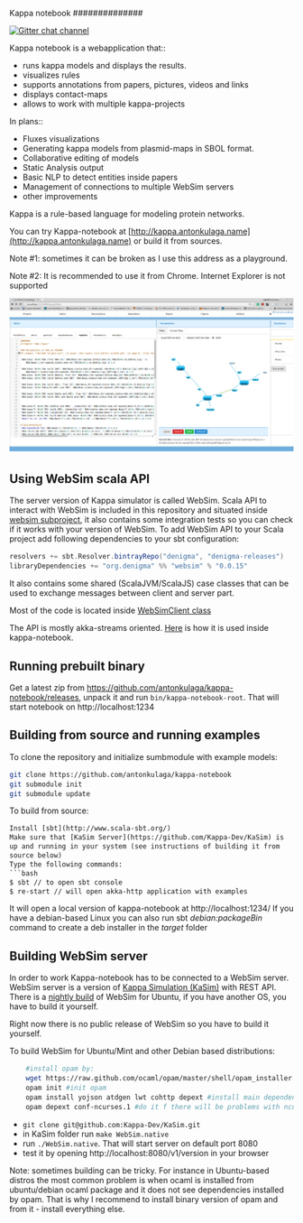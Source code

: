 Kappa notebook
##############

[![Gitter chat channel](https://badges.gitter.im/Join%20Chat.svg)](https://gitter.im/denigma/denigma-libs?utm_source=badge&utm_medium=badge&utm_campaign=pr-badge)

Kappa notebook is a webapplication that::
* runs kappa models and displays the results.
* visualizes rules
* supports annotations from papers, pictures, videos and links
* displays contact-maps
* allows to work with multiple kappa-projects
 
In plans::
* Fluxes visualizations
* Generating kappa models from plasmid-maps in SBOL format.
* Collaborative editing of models
* Static Analysis output
* Basic NLP to detect entities inside papers
* Management of connections to multiple WebSim servers
* other improvements

Kappa is a rule-based language for modeling protein networks.

You can try Kappa-notebook at [http://kappa.antonkulaga.name](http://kappa.antonkulaga.name) or build it from sources. 

Note #1: sometimes it can be broken as I use this address as a playground.

Note #2: It is recommended to use it from Chrome. Internet Explorer is not supported

![Screenshot](/screenshot.jpg?raw=true "Kappa-notebook screenshot")


Using WebSim scala API
----------------------

The server version of Kappa simulator is called WebSim. Scala API to interact with WebSim is included in this repository
and situated inside [websim subproject](/websim), it also contains some integration tests so you can check if it works with your version of WebSim.
To add WebSim API to your Scala project add following dependencies to your sbt configuration:
```sbt
resolvers += sbt.Resolver.bintrayRepo("denigma", "denigma-releases")
libraryDependencies += "org.denigma" %% "websim" % "0.0.15"
```
It also contains some shared (ScalaJVM/ScalaJS) case classes that can be used to exchange messages between client and server part.

Most of the code is located inside [WebSimClient class](/websim/jvm/src/main/scala/org/denigma/kappa/notebook/services/WebSimClient.scala)

The API is mostly akka-streams oriented. [Here](/app/jvm/src/main/scala/org/denigma/kappa/notebook/communication/KappaServerActor.scala) is how it is used inside kappa-notebook.

Running prebuilt binary
-----------------------

Get a latest zip from https://github.com/antonkulaga/kappa-notebook/releases, unpack it and run `bin/kappa-notebook-root`.
That will start notebook on http://localhost:1234

Building from source and running examples
-----------------------------------------

To clone the repository and initialize sumbmodule with example models:
```bash
git clone https://github.com/antonkulaga/kappa-notebook
git submodule init
git submodule update
```
To build from source:
```
Install [sbt](http://www.scala-sbt.org/)
Make sure that [KaSim Server](https://github.com/Kappa-Dev/KaSim) is up and running in your system (see instructions of building it from source below)
Type the following commands:
```bash
$ sbt // to open sbt console
$ re-start // will open akka-http application with examples
```
It will open a local version of kappa-notebook at http://localhost:1234/ 
If you have a debian-based Linux you can also run sbt _debian:packageBin_ command to create a deb installer in the _target_ folder


Building WebSim server
----------------------

In order to work Kappa-notebook has to be connected to a WebSim server. 
WebSim server is a version of [Kappa Simulation (KaSim)](https://github.com/Kappa-Dev/KaSim) with REST API.
There is a [nightly build](http://www.kappalanguage.org/nightly-builds/WebSim_master_x86_64_ubuntu16.04) of WebSim for Ubuntu,
if you have another OS, you have to build it yourself.

Right now there is no public release of WebSim so you have to build it yourself.

To build WebSim for Ubuntu/Mint and other Debian based distributions:

```bash
    #install opam by:
    wget https://raw.github.com/ocaml/opam/master/shell/opam_installer.sh -O - | sh -s /usr/local/bin
    opam init #init opam
    opam install yojson atdgen lwt cohttp depext #install main dependencies
    opam depext conf-ncurses.1 #do it f there will be problems with ncurses and run installation of dependencies after it
```

 * `git clone git@github.com:Kappa-Dev/KaSim.git`
 * in KaSim folder run `make WebSim.native`
 * run `./WebSim.native`. That will start server on default port 8080
 * test it by opening http://localhost:8080/v1/version in your browser
    
Note: sometimes building can be tricky. For instance in Ubuntu-based distros the most common problem is when ocaml is installed from ubuntu/debian ocaml package and it does not see dependencies installed by opam.
That is why I recommend to install binary version of opam and from it - install everything else.